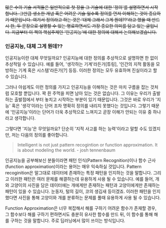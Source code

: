 <s>많은 수의 기술 서적들은 일반적으로 첫 장을 그 기술에 대한 '정의'를 설명하면서 시작합니다. 그만큼 생소한 개념 혹은 어려운 기술 일수록 정의를 먼저 이해하는 것이 중요하기 때문입니다. 
여기서 정의라고 하는 것은 '대체 그래서 그게 뭔데??'라고 했을 때 반드시 한, 두 문장으로 설명할 수 있는 명료하면서도 가장 중요한 의미를 담고 있는 글입니다.
지금부터 이 책의 핵심주제인 '인공지능'에 대한 정의에 대해서 논의해보겠습니다.</s>

### 인공지능, 대체 그게 뭔데??

인공지능이란 대체 무엇일까요? 인공지능에 대한 정의를 추상적으로 설명하면 한 없이 추상적일 수 있습니다. 예를 들어, '생각하는 기계'라든가[튜링], '인간의 지적 활동을 모방하는 기계 혹은 시스템'라든가[?] 등등. 이러한 정의는 모두 유효하며 진실이라고 할 수 있습니다.

그러나 아쉽게도 이런 정의를 가지고 인공지능을 이해하는 것은 마치 구름을 잡는 것처럼 모호할 뿐입니다. 꽉 쥔 주먹을 피면 남아 있는 것은 없습니다. 
그 이유는 우리가 출발하는 출발점에서 부터 놓치고 시작하는 부분이 있기 때문입니다. 그것은 바로 우리가 '지능' 혹은 '생각'이라는 단어 조차 명확히 정의를 내리지 못했다는 것입니다.
그렇기 때문에 '인공지능'이라는 단어가 더욱 추상적으로 느껴지고 곧장 이해가 안되는 이유 중 하나라고 생각합니다.

그렇다면 '지능'은 무엇일까요? 단순히 '지적 사고를 하는 능력'이라고 말할 수도 있겠지만, 저는 다음의 정의를 좋아합니다.

> Intelligent is not just pattern recogintion or function approximation. It is about modeling the world. - josh tennenbaum

인공지능을 공부해보신 분들이라면 패턴 인식(Pattern Recognition)이나 함수 근사(function approximation)이라는 용어는 매우 익숙하실 것입니다. 
Pattern recoginition은 말그대로 데이터에 존재하는 특정 패턴을 인지하는 것을 말합니다. 그리고 이러한 패턴은 여러 문제를 해결하는데 유용하게 사용 될 수 있습니다.
예를 들어, 개와 고양이의 사진을 담은 데이터에는 개에게만 존재하는 패턴과 고양이에게만 존재하는 패턴이 있을 수 있습니다. 눈동자, 털의 길이, 코의 생김새 등이겠죠. 
이러한 패턴을 인지했다면 사진을 통해 고양이와 개를 분류하는 문제를 풀때 유용하게 사용 될 수 있습니다.

Function Approximation은 너무 복잡해서 해를 구하기 어려운 함수가 존재할 경우, 그 함수보다 해를 구하기 편하면서도 충분히 유사한 함수를 만드 뒤, 이 함수를 통해 해를 구하는 것을 말합니다. 주로 딥러닝에서 많이 쓰이는 방식입니다.






